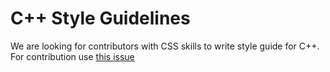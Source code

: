 # C++ Style Guidelines

We are looking for contributors with CSS skills to write style guide for C++. For contribution use [this issue]()
